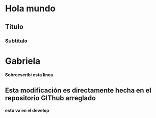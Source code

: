 # Hola mundo
## Titulo
### Subtitulo

# Gabriela

#### Sobreescribi esta linea

## Esta modificación es directamente hecha en el repositorio GIThub arreglado

#### esto va en el develop

